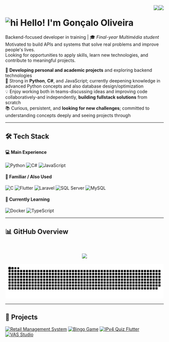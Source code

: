 <a href="https://mail.google.com/mail/?view=cm&fs=1&to=goliveira2212004@gmail.com" target="_blank">
  <img src="https://img.shields.io/badge/-Gmail-red?style=for-the-badge&logo=gmail&logoColor=white" height="25" align="right"/>
</a>
<a href="https://www.linkedin.com/in/goncaloliveira20/">
  <img src="https://img.shields.io/badge/-LinkedIn-blue?style=for-the-badge&logo=linkedin&logoColor=white" height="25" align="right"/>
</a>

# <img src="https://user-images.githubusercontent.com/1303154/88677602-1635ba80-d120-11ea-84d8-d263ba5fc3c0.gif" width="40px" alt="hi"> Hello! I'm Gonçalo Oliveira


Backend-focused developer in training | 🎓 <i>Final-year Multimédia student</i>  
Motivated to build APIs and systems that solve real problems and improve people's lives.  
Looking for opportunities to apply skills, learn new technologies, and contribute to meaningful projects.  

🔭 **Developing personal and academic projects** and exploring backend technologies  
🌱 Strong in **Python**, **C#**, and JavaScript; currently deepening knowledge in advanced Python concepts and also database design/optimization  
💡 Enjoy working both in teams-discussing ideas and improving code collaboratively-and independently, **building fullstack solutions** from scratch  
📚 Curious, persistent, and **looking for new challenges**; committed to understanding concepts deeply and seeing projects through


---

## 🛠️ Tech Stack

#### 💻 Main Experience
<p align="left">
  <img alt="Python" src="https://img.shields.io/badge/Python-3776AB?style=for-the-badge&logo=python&logoColor=white" height="30" />
  <img alt="C#" src="https://img.shields.io/badge/C%23-239120?style=for-the-badge&logo=c-sharp&logoColor=white" height="30" />
  <img alt="JavaScript" src="https://img.shields.io/badge/JavaScript-F7DF1E?style=for-the-badge&logo=javascript&logoColor=black" height="30" />
</p>

#### 🌱 Familiar / Also Used
<p align="left">
  <img alt="C" src="https://img.shields.io/badge/C-00599C?style=for-the-badge&logo=c&logoColor=white" height="30" />
  <img alt="Flutter" src="https://img.shields.io/badge/Flutter-02569B?style=for-the-badge&logo=flutter&logoColor=white" height="30" />
  <img alt="Laravel" src="https://img.shields.io/badge/Laravel-FC3F3F?style=for-the-badge&logo=laravel&logoColor=white" height="30" />
  <img alt="SQL Server" src="https://img.shields.io/badge/SQLServer-CC2927?style=for-the-badge&logo=microsoft-sql-server&logoColor=white" height="30" />
  <img alt="MySQL" src="https://img.shields.io/badge/MySQL-4479A1?style=for-the-badge&logo=mysql&logoColor=white" height="30" />
</p>

#### 🚀 Currently Learning
<p align="left">
  <img alt="Docker" src="https://img.shields.io/badge/Docker-2496ED?style=for-the-badge&logo=docker&logoColor=white" height="30" />
  <img alt="TypeScript" src="https://img.shields.io/badge/TypeScript-3178C6?style=for-the-badge&logo=typescript&logoColor=white" height="30" />
</p>

---

## 📊 GitHub Overview

<br>
<p align="center">
  <img height="150" src="https://github-readme-stats.vercel.app/api/top-langs/?username=goncalo-codes&layout=compact&theme=dark&hide_border=true&langs_count=6" />
</p>

<picture>
  <source media="(prefers-color-scheme: dark)" srcset="https://raw.githubusercontent.com/holic-x/holic-x/output/github-contribution-grid-snake-dark.svg">
  <source media="(prefers-color-scheme: light)" srcset="https://raw.githubusercontent.com/holic-x/holic-x/output/github-contribution-grid-snake.svg">
  <img alt="GitHub contributions" src="https://raw.githubusercontent.com/adorabled4/adorabled4/output/github-contribution-grid-snake.svg">
</picture>

---

## 🚀 Projects
<p align="left">
  <a href="https://github.com/goncalo-codes/retail-management-system"><img alt="Retail Management System" src="https://img.shields.io/badge/Retail-Management-blue?style=for-the-badge"></a>
  <a href="https://github.com/goncalo-codes/bingo-game"><img alt="Bingo Game" src="https://img.shields.io/badge/Bingo-Game-green?style=for-the-badge"></a>
  <a href="https://github.com/goncalo-codes/ipv4_quizz_flutter"><img alt="IPv4 Quiz Flutter" src="https://img.shields.io/badge/IPv4-Quiz-orange?style=for-the-badge"></a>
  <a href="https://github.com/goncalo-codes/vas-studio"><img alt="VAS Studio" src="https://img.shields.io/badge/VAS-Studio-red?style=for-the-badge"></a>
</p>
